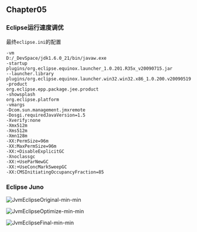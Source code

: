 ## Chapter05

### Eclipse运行速度调优
最终`eclipse.ini`的配置
```
-vm
D:/_DevSpace/jdk1.6.0_21/bin/javaw.exe
-startup
plugins/org.eclipse.equinox.launcher_1.0.201.R35x_v20090715.jar
--launcher.library
plugins/org.eclipse.equinox.launcher.win32.win32.x86_1.0.200.v20090519
-product
org.eclipse.epp.package.jee.product
-showsplash
org.eclipse.platform
-vmargs
-Dcom.sun.management.jmxremote
-Dosgi.requiredJavaVersion=1.5
-Xverify:none
-Xmx512m
-Xms512m
-Xmn128m
-XX:PermSize=96m
-XX:MaxPermSize=96m
-XX:+DisableExplicitGC
-Xnoclassgc
-XX:+UseParNewGC
-XX:+UseConcMarkSweepGC
-XX:CMSInitiatingOccupancyFraction=85
```

### Eclipse Juno
![JvmEclipseOriginal-min-min](https://www.wailian.work/images/2019/04/16/JvmEclipseOriginal-min-min.png)

![JvmEclipseOptimize-min-min](https://www.wailian.work/images/2019/04/16/JvmEclipseOptimize-min-min.png)

![JvmEclipseFinal-min-min](https://www.wailian.work/images/2019/04/16/JvmEclipseFinal-min-min.png)
